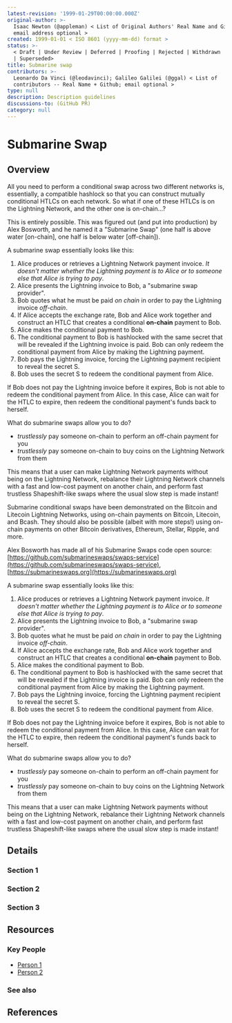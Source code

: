 ```yaml
---
latest-revision: '1999-01-29T00:00:00.000Z'
original-author: >-
  Isaac Newton (@appleman) < List of Original Authors' Real Name and Github;
  email address optional >
created: 1999-01-01 < ISO 8601 (yyyy-mm-dd) format >
status: >-
  < Draft | Under Review | Deferred | Proofing | Rejected | Withdrawn | Accepted
  | Superseded>
title: Submarine swap
contributors: >-
  Leonardo Da Vinci (@leodavinci); Galileo Galilei (@ggal) < List of
  contributors -- Real Name + Github; email optional >
type: null
description: Description guidelines
discussions-to: (GitHub PR)
category: null
---
```


# Submarine Swap

## Overview

All you need to perform a conditional swap across two different networks is, essentially, a compatible hashlock so that you can construct mutually conditional HTLCs on each network. So what if one of these HTLCs is on the Lightning Network, and the other one is on-chain...?

This is entirely possible. This was figured out \(and put into production\) by Alex Bosworth, and he named it a "Submarine Swap" \(one half is above water \[on-chain\], one half is below water \[off-chain\]\).

A submarine swap essentially looks like this:

1. Alice produces or retrieves a Lightning Network payment invoice.  _It doesn't matter whether the Lightning payment is to Alice or to someone else that Alice is trying to pay_.
2. Alice presents the Lightning invoice to Bob, a "submarine swap provider".
3. Bob quotes what he must be paid _on chain_ in order to pay the Lightning invoice _off-chain_.
4. If Alice accepts the exchange rate, Bob and Alice work together and construct an HTLC that creates a conditional **on-chain** payment to Bob.
5. Alice makes the conditional payment to Bob.
6. The conditional payment to Bob is hashlocked with the same secret that will be revealed if the Lightning invoice is paid.  Bob can only redeem the conditional payment from Alice by making the Lightning payment.
7. Bob pays the Lightning invoice, forcing the Lightning payment recipient to reveal the secret S.
8. Bob uses the secret S to redeem the conditional payment from Alice.

If Bob does not pay the Lightning invoice before it expires, Bob is not able to redeem the conditional payment from Alice. In this case, Alice can wait for the HTLC to expire, then redeem the conditional payment's funds back to herself.

What do submarine swaps allow you to do?

* _trustlessly_ pay someone on-chain to perform an off-chain payment for you
* _trustlessly_ pay someone on-chain to buy coins on the Lightning Network from them

This means that a user can make Lightning Network payments without being on the Lightning Network, rebalance their Lightning Network channels with a fast and low-cost payment on another chain, and perform fast trustless Shapeshift-like swaps where the usual slow step is made instant!

Submarine conditional swaps have been demonstrated on the Bitcoin and Litecoin Lightning Networks, using on-chain payments on Bitcoin, Litecoin, and Bcash. They should also be possible \(albeit with more steps!\) using on-chain payments on other Bitcoin derivatives, Ethereum, Stellar, Ripple, and more.

Alex Bosworth has made all of his Submarine Swaps code open source: [https://github.com/submarineswaps/swaps-service](https://github.com/submarineswaps/swaps-service), [https://submarineswaps.org](https://submarineswaps.org)



A submarine swap essentially looks like this:

1. Alice produces or retrieves a Lightning Network payment invoice.  _It doesn't matter whether the Lightning payment is to Alice or to someone else that Alice is trying to pay_.
2. Alice presents the Lightning invoice to Bob, a "submarine swap provider".
3. Bob quotes what he must be paid _on chain_ in order to pay the Lightning invoice _off-chain_.
4. If Alice accepts the exchange rate, Bob and Alice work together and construct an HTLC that creates a conditional **on-chain** payment to Bob.
5. Alice makes the conditional payment to Bob.
6. The conditional payment to Bob is hashlocked with the same secret that will be revealed if the Lightning invoice is paid.  Bob can only redeem the conditional payment from Alice by making the Lightning payment.
7. Bob pays the Lightning invoice, forcing the Lightning payment recipient to reveal the secret S.
8. Bob uses the secret S to redeem the conditional payment from Alice.

If Bob does not pay the Lightning invoice before it expires, Bob is not able to redeem the conditional payment from Alice. In this case, Alice can wait for the HTLC to expire, then redeem the conditional payment's funds back to herself.

What do submarine swaps allow you to do?

* _trustlessly_ pay someone on-chain to perform an off-chain payment for you
* _trustlessly_ pay someone on-chain to buy coins on the Lightning Network from them

This means that a user can make Lightning Network payments without being on the Lightning Network, rebalance their Lightning Network channels with a fast and low-cost payment on another chain, and perform fast trustless Shapeshift-like swaps where the usual slow step is made instant!

## Details

### Section 1

### Section 2

### Section 3

## Resources

### Key People

* [Person 1](submarine-swap.md)
* [Person 2](submarine-swap.md)

### See also

## References

